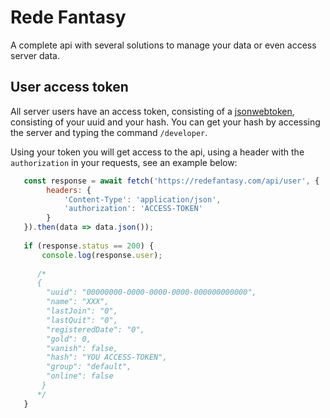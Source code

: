 # Rede Fantasy

A complete api with several solutions to manage your data or even access server data.

## User access token

All server users have an access token, consisting of a [jsonwebtoken](https://www.npmjs.com/package/jsonwebtoken), consisting of your uuid and your hash. You can get your hash by accessing the server and typing the command <code>/developer</code>.

Using your token you will get access to the api, using a header with the <code>authorization</code> in your requests, see an example below:
```javascript
   const response = await fetch('https://redefantasy.com/api/user', {
        headers: {
            'Content-Type': 'application/json',
            'authorization': 'ACCESS-TOKEN'
        }
   }).then(data => data.json());
   
   if (response.status == 200) {
       console.log(response.user);
       
      /* 
      {
        "uuid": "00000000-0000-0000-0000-000000000000",
        "name": "XXX",
        "lastJoin": "0",
        "lastQuit": "0",
        "registeredDate": "0",
        "gold": 0,
        "vanish": false,
        "hash": "YOU ACCESS-TOKEN",
        "group": "default",
        "online": false
       }
      */
   }
```
